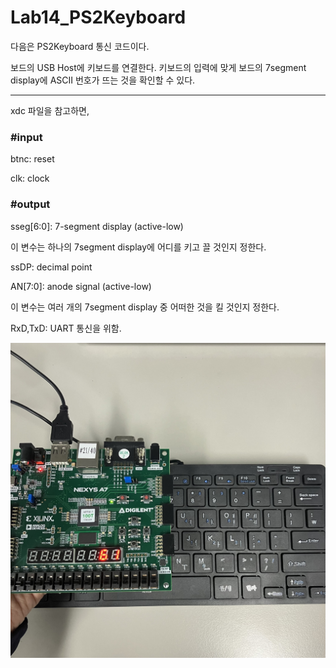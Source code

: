 # Lab14_PS2Keyboard
다음은 PS2Keyboard 통신 코드이다.


보드의 USB Host에 키보드를 연결한다. 키보드의 입력에 맞게 보드의 7segment display에 ASCII 번호가 뜨는 것을 확인할 수 있다.

***
xdc 파일을 참고하면,


### #input

btnc: reset

clk: clock


### #output

sseg[6:0]: 7-segment display (active-low)

이 변수는 하나의 7segment display에 어디를 키고 끌 것인지 정한다.

ssDP: decimal point

AN[7:0]: anode signal (active-low)

이 변수는 여러 개의 7segment display 중 어떠한 것을 킬 것인지 정한다.


RxD,TxD: UART 통신을 위함.


<img src="./Lab14_PS2KeyBoard.jpg"> 